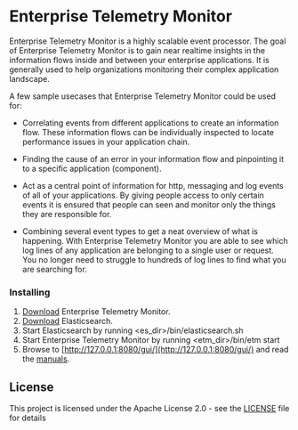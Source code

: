 # Enterprise Telemetry Monitor

Enterprise Telemetry Monitor is a highly scalable event processor. The goal of Enterprise Telemetry Monitor is to gain near realtime insights in the information flows inside and between your enterprise applications. It is generally used to help organizations monitoring their complex application landscape.

A few sample usecases that Enterprise Telemetry Monitor could be used for:

* Correlating events from different applications to create an information flow. These information flows can be individually inspected to locate performance issues in your application chain.

* Finding the cause of an error in your information flow and pinpointing it to a specific application (component).

* Act as a central point of information for http, messaging and log events of all of your applications. By giving people access to only certain events it is ensured that people can seen and monitor only the things they are responsible for.

* Combining several event types to get a neat overview of what is happening. With Enterprise Telemetry Monitor you are able to see which log lines of any application are belonging to a single user or request. You no longer need to struggle to hundreds of log lines to find what you are searching for.

### Installing

1. [Download](https://www.jecstar.com/downloads/) Enterprise Telemetry Monitor.
2. [Download](https://www.elastic.co/downloads/elasticsearch-oss/) Elasticsearch.
3. Start Elasticsearch by running <es_dir>/bin/elasticsearch.sh
4. Start Enterprise Telemetry Monitor by running <etm_dir>/bin/etm start
5. Browse to [http://127.0.0.1:8080/gui/](http://127.0.0.1:8080/gui/) and read the [manuals](https://www.jecstar.com/docs/enterprise-telemetry-monitor).

## License

This project is licensed under the Apache License 2.0 - see the [LICENSE](LICENSE) file for details
